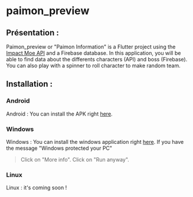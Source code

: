 # paimon_preview

## Présentation :

Paimon_preview or "Paimon Information" is a Flutter project using the [Impact Moe API](https://github.com/impact-moe/impact-api) and a Firebase database.
In this application, you will be able to find data about the differents characters (API) and boss (Firebase).
You can also play with a spinner to roll character to make random team.

## Installation :
### Android
Android : You can install the APK right [here](https://github.com/BastienBYRA/paimon_preview/blob/master/android_build/app.apk?raw=true).

### Windows
Windows : You can install the windows application right [here](https://github.com/BastienBYRA/paimon_preview/blob/master/windows_build/paimon_information.exe?raw=true).
If you have the message "Windows protected your PC"
> Click on "More info".
> Click on "Run anyway".

### Linux
Linux : it's coming soon !
